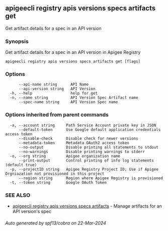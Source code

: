 ## apigeecli registry apis versions specs artifacts get

Get artifact details for a spec in an API version

### Synopsis

Get artifact details for a spec in an API version in Apigee Registry

```
apigeecli registry apis versions specs artifacts get [flags]
```

### Options

```
      --api-name string      API Name
      --api-version string   API Version
  -h, --help                 help for get
  -n, --name string          API Version Spec Artifact name
      --spec-name string     API Version Spec name
```

### Options inherited from parent commands

```
  -a, --account string     Path Service Account private key in JSON
      --default-token      Use Google default application credentials access token
      --disable-check      Disable check for newer versions
      --metadata-token     Metadata OAuth2 access token
      --no-output          Disable printing all statements to stdout
      --no-warnings        Disable printing warnings to stderr
  -o, --org string         Apigee organization name
      --print-output       Control printing of info log statements (default true)
  -p, --projectID string   Apigee Registry Project ID; Use if Apigee Orgniazation not provisioned in this project
      --region string      Region where Apigee Registry is provisioned
  -t, --token string       Google OAuth Token
```

### SEE ALSO

* [apigeecli registry apis versions specs artifacts](apigeecli_registry_apis_versions_specs_artifacts.md)	 - Manage artifacts for an API version's spec

###### Auto generated by spf13/cobra on 22-Mar-2024
